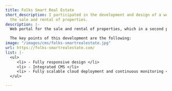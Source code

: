 ```yaml
---
title: Folks Smart Real Estate
short_description: I participated in the development and design of a web portal for
  the sale and rental of properties.
description: |-
  Web portal for the sale and rental of properties, which in a second phase has to become a platform for the exchange of properties between agencies and real estate agents. Gedocu has developed the portal to measure and from scratch and will continue to develop to achieve the objectives proposed by the client company.

  The key points of this development are the following:
image: "/images/cms/folks-smartrealestate.jpg"
url: https://folks-smartrealestate.com/
list: |-
  <ul>
     <li> - Fully responsive design </li>
     <li> - Integrated CMS </li>
     <li> - Fully scalable cloud deployment and continuous monitoring </li>
  </ul>

---
```

